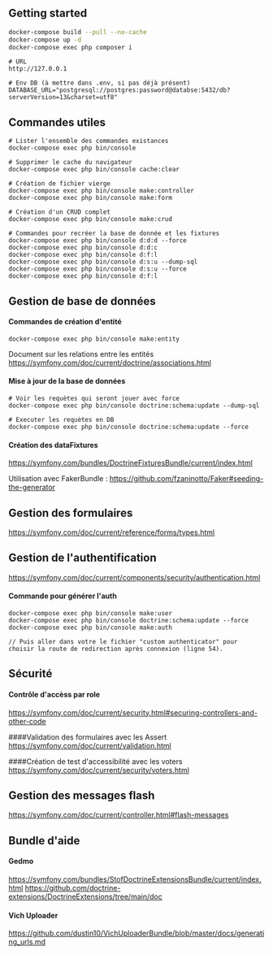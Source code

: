 ## Getting started

```bash
docker-compose build --pull --no-cache
docker-compose up -d
docker-compose exec php composer i 
```

```
# URL
http://127.0.0.1

# Env DB (à mettre dans .env, si pas déjà présent)
DATABASE_URL="postgresql://postgres:password@databse:5432/db?serverVersion=13&charset=utf8"
```

## Commandes utiles
```
# Lister l'ensemble des commandes existances 
docker-compose exec php bin/console

# Supprimer le cache du navigateur
docker-compose exec php bin/console cache:clear

# Création de fichier vierge
docker-compose exec php bin/console make:controller
docker-compose exec php bin/console make:form

# Création d'un CRUD complet
docker-compose exec php bin/console make:crud

# Commandes pour recréer la base de donnée et les fixtures
docker-compose exec php bin/console d:d:d --force
docker-compose exec php bin/console d:d:c
docker-compose exec php bin/console d:f:l
docker-compose exec php bin/console d:s:u --dump-sql
docker-compose exec php bin/console d:s:u --force
docker-compose exec php bin/console d:f:l
```



## Gestion de base de données

#### Commandes de création d'entité
```
docker-compose exec php bin/console make:entity
```
Document sur les relations entre les entités
https://symfony.com/doc/current/doctrine/associations.html

#### Mise à jour de la base de données
```
# Voir les requètes qui seront jouer avec force
docker-compose exec php bin/console doctrine:schema:update --dump-sql

# Executer les requètes en DB
docker-compose exec php bin/console doctrine:schema:update --force
```

#### Création des dataFixtures
https://symfony.com/bundles/DoctrineFixturesBundle/current/index.html

Utilisation avec FakerBundle : https://github.com/fzaninotto/Faker#seeding-the-generator

## Gestion des formulaires
https://symfony.com/doc/current/reference/forms/types.html

## Gestion de l'authentification
https://symfony.com/doc/current/components/security/authentication.html

#### Commande pour générer l'auth
```
docker-compose exec php bin/console make:user
docker-compose exec php bin/console doctrine:schema:update --force
docker-compose exec php bin/console make:auth

// Puis aller dans votre le fichier "custom authenticator" pour choisir la route de redirection après connexion (ligne 54).
```

## Sécurité
#### Contrôle d'accèss par role
https://symfony.com/doc/current/security.html#securing-controllers-and-other-code

####Validation des formulaires avec les Assert
https://symfony.com/doc/current/validation.html

####Création de test d'accessibilité avec les voters
https://symfony.com/doc/current/security/voters.html

## Gestion des messages flash
https://symfony.com/doc/current/controller.html#flash-messages

## Bundle d'aide

#### Gedmo
https://symfony.com/bundles/StofDoctrineExtensionsBundle/current/index.html
https://github.com/doctrine-extensions/DoctrineExtensions/tree/main/doc

#### Vich Uploader
https://github.com/dustin10/VichUploaderBundle/blob/master/docs/generating_urls.md
